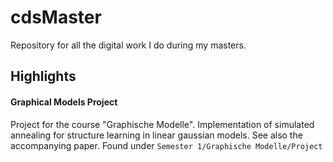 # cdsMaster
Repository for all the digital work I do during my masters. 

## Highlights

#### Graphical Models Project
Project for the course "Graphische Modelle".
Implementation of simulated annealing for structure learning in linear gaussian models.
See also the accompanying paper.
Found under `Semester 1/Graphische Modelle/Project`

